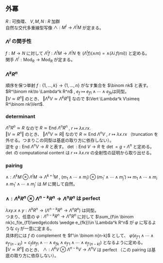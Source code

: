 ## 外冪
$R$ : 可換環、 $V,M,N$ : $R$ 加群  
自然な交代多重線型写像 $\wedge:M^I \to \Lambda^IM$ が定まる。
### $\Lambda^I$ の関手性
$f:M\to N$ に対して
$\Lambda^I f : \Lambda^IM\to \Lambda^I N$ を $(\Lambda^I f) (\wedge m) = \wedge (\lambda i. f(mi))$ と定める。  
関手 $\Lambda^I:\mathrm{Mod}_R\to \mathrm{Mod}_R$ が定まる。
### $\Lambda^k R^n$
順序を保つ単射 $f:\lbrace 1,\ldots,k\rbrace \to \lbrace 1,\ldots,n\rbrace$ がなす集合を $\binom nk$ と表す。  
$R^\binom nk\to \Lambda^k R^n$ , $e_f\mapsto e_{f1}\wedge\cdots \wedge e_{fk}$は同型。  
$\Vert V\simeq R^n\Vert$ のとき、 $\Vert \Lambda^k V\simeq \Lambda^k R^n\Vert$ なので $\Vert \Lambda^k V\simeq R^\binom nk\Vert$.
### determinant
$\Lambda^n R^n\simeq R$ なので $R\simeq \mathrm{End}\ \Lambda^n R^n$ , $r\mapsto \lambda x.rx$.  
$\Vert V\simeq R^n\Vert$ のとき、 $\Vert \Lambda^n V\simeq R\Vert$ なので $R\simeq \mathrm{End}\ \Lambda^n V$ , $r\mapsto \lambda x.rx$ （truncation を外せる。つまりこの同型は基底の取り方に依存しない）。  
逆を $g:\mathrm{End}\ \Lambda^n V \to R$ と表す。 $\det : \mathrm{End}\ V\to R$ を $\det=g\circ \Lambda^n$ と定める。  
$\det$ の computational content は $r\mapsto \lambda x.rx$ の全射性の証明から取り出せる。
### pairing
$\wedge : \Lambda^k M \otimes \Lambda^l M\to\Lambda^{k+l} M$ , $(m_1\wedge\cdots\wedge m_i) \otimes (m_1'\wedge\cdots\wedge m_j')\mapsto m_1\wedge\cdots\wedge m_i\wedge m_1'\wedge\cdots\wedge m_j'$
は $M$ に関して自然。  
### $\wedge : \Lambda^k R^n\otimes \Lambda^{n-k}R^n \to \Lambda^n R^n$ は perfect
$\lambda xy. x\wedge y:\Lambda^k R^n\to (\Lambda^{n-k}R^n \to \Lambda^n R^n)$ は同型。  
つまり、任意の $\varphi:\Lambda^{n-k}R^n \to \Lambda^n R^n$ に対して
$\sum_{f\in \binom nk}c_f(e_{f1}\wedge\cdots \wedge e_{fk})\in \Lambda^k R^n$ が $\varphi$ に写るような $c_f$ が一意に定まる。  
具体的には $f$ の complement を $f'\in \binom n{n-k}$ として、
$\varphi(e_{f'1}\wedge\cdots \wedge e_{f'(n-k)})=c_f(e_{f1}\wedge\cdots \wedge e_{fk}\wedge e_{f'1}\wedge\cdots \wedge e_{f'(n-k)})$ となるように定める。  
$\Vert V\simeq R^n\Vert$ のとき、 $\wedge : \Lambda^k V\otimes \Lambda^{n-k}V \to \Lambda^n V$ は perfect （この pairing は基底の取り方に依存しない）。
